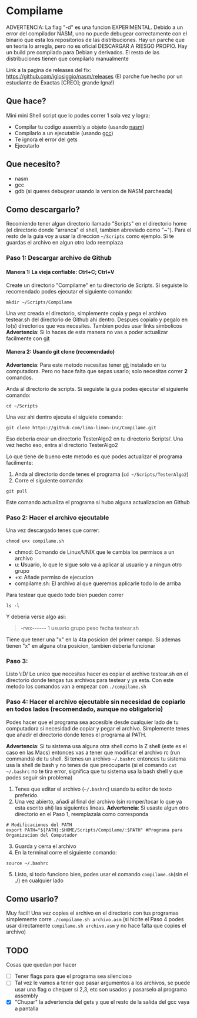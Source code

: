# Compilame
ADVERTENCIA: La flag "-d" es una funcion EXPERIMENTAL. Debido a un error del compilador NASM, uno no puede debugear correctamente con el binario que esta los repositorios de las distribuciones. Hay un parche que en teoria lo arregla, pero no es oficial DESCARGAR A RIESGO PROPIO. Hay un build pre compilado para Debian y derivados. El resto de las distribuciones tienen que compilarlo manualmente

Link a la pagina de releases del fix: https://github.com/iglosiggio/nasm/releases (El parche fue hecho por un estudiante de Exactas [CREO]; grande Igna!)

## Que hace?
Mini mini Shell script que lo podes correr 1 sola vez y logra:

- Compilar tu codigo assembly a objeto (usando [nasm](https://es.wikipedia.org/wiki/Netwide_Assembler))
- Compilarlo a un ejecutable (usando [gcc](https://gcc.gnu.org/))
- Te ignora el error del gets
- Ejecutarlo

## Que necesito?

- nasm
- gcc
- gdb (si queres debugear usando la version de NASM parcheada)

## Como descargarlo?
Recomiendo tener algun directorio llamado "Scripts" en el directorio home (el directorio donde "arranca" el shell, tambien abreviado como "~"). Para el resto de la guia voy a usar la direccion `~/Scripts` como ejemplo. Si te guardas el archivo en algun otro lado reemplaza
### Paso 1: Descargar archivo de Github
#### Manera 1: La vieja confiable: Ctrl+C; Ctrl+V
Create un directorio "Compilame" en tu directorio de Scripts. Si seguiste lo recomendado podes ejecutar el siguiente comando:
```
mkdir ~/Scripts/Compilame
```
Una vez creada el directorio, simplemente copia y pega el archivo testear.sh del directorio de Github ahi dentro. Despues copialo y pegalo en lo(s) directorios que vos necesites. Tambien podes usar links simbolicos
**Advertencia**: Si lo haces de esta manera no vas a poder actualizar facilmente con [git](https://es.wikipedia.org/wiki/Git)
#### Manera 2: Usando git clone (recomendado)
**Advertencia**: Para este metodo necesitas tener [git](https://es.wikipedia.org/wiki/Git) instalado en tu computadora. Pero no hace falta que sepas usarlo; solo necesitas correr **2** comandos.

Anda al directorio de scripts. Si seguiste la guia podes ejecutar el siguiente comando:
```
cd ~/Scripts
```
Una vez ahi dentro ejecuta el siguiete comando:
```
git clone https://github.com/lima-limon-inc/Compilame.git
```
Eso deberia crear un directorio TesterAlgo2 en tu directorio Scripts/.
Una vez hecho eso, entra al directorio TesterAlgo2

Lo que tiene de bueno este metodo es que podes actualizar el programa facilmente:
1. Anda al directorio donde tenes el programa (`cd ~/Scripts/TesterAlgo2`)
2. Corre el siguiente comando:
```
git pull
```
Este comando actualiza el programa si hubo alguna actualizacion en Github

### Paso 2: Hacer el archivo ejecutable
Una vez descargado tenes que correr:
```
chmod u+x compilame.sh
```
- chmod: Comando de Linux/UNIX que le cambia los permisos a un archivo
- u: **U**suario, lo que le sigue solo va a aplicar al usuario y a ningun otro grupo
- +x: Añade permiso de ejecucion
- compilame.sh: El archivo al que queremos aplicarle todo lo de arriba

Para testear que quedo todo bien pueden correr
```
ls -l
```
Y deberia verse algo asi:
> -rwx------ 1 usuario grupo peso fecha testear.sh

Tiene que tener una "x" en la 4ta posicion del primer campo. Si ademas tienen "x" en alguna otra posicion, tambien deberia funcionar

### Paso 3:
Listo \\:D/
Lo unico que necesitas hacer es copiar el archivo testear.sh en el directorio donde tengas tus archivos para testear y ya esta.
Con este metodo los comandos van a empezar con `./compilame.sh`

### Paso 4: Hacer el archivo ejecutable sin necesidad de copiarlo en todos lados (recomendado, aunque no obligatorio)
Podes hacer que el programa sea accesible desde cualquier lado de tu computadora si necesidad de copiar y pegar el archivo.
Simplemente tenes que añadir el directorio donde tenes el programa al PATH.

**Advertencia**: Si tu sistema usa alguna otra shell como la Z shell (este es el caso en las Macs) entonces vas a tener que modificar el archivo rc (run commands) de tu shell. Si tenes un archivo `~/.bashrc` entonces tu sistema usa la shell de bash y no tenes de que preocuparte (si el comando `cat ~/.bashrc` no te tira error, significa que tu sistema usa la bash shell y que podes seguir sin problema)

1. Tenes que editar el archivo (`~/.bashrc`) usando tu editor de texto preferido.
2. Una vez abierto, añadi al final del archivo (sin romper/tocar lo que ya esta escrito ahi) las siguientes lineas. **Advertencia**: Si usaste algun otro directorio en el Paso 1, reemplazala como corresponda
```
# Modificaciones del PATH
export PATH="${PATH}:$HOME/Scripts/Compilame/:$PATH" #Programa para Organizacion del Computador
```
3. Guarda y cerra el archivo
4. En la terminal corre el siguiente comando:
```
source ~/.bashrc
```
5. Listo, si todo funciono bien, podes usar el comando `compilame.sh`(sin el ./) en cualquier lado

## Como usarlo?
Muy facil! Una vez copies el archivo en el directorio con tus programas simplemente corre `./compilame.sh archivo.asm` (si hicite el Paso 4 podes usar directamente `compilame.sh archivo.asm` y no hace falta que copies el archivo)

## TODO
Cosas que quedan por hacer
- [ ] Tener flags para que el programa sea silencioso
- [ ] Tal vez le vamos a tener que pasar argumentos a los archivos, se puede usar una flag o chequer si $2,$3, etc son usados y pasarselo al programa assembly
- [X] "Chupar" la advertencia del gets y que el resto de la salida del gcc vaya a pantalla
